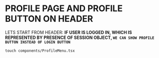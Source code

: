 # PROFILE PAGE AND PROFILE BUTTON ON HEADER

LETS START FROM HEADER: **IF USER IS LOGGED IN, WHICH IS REPRESENTED BY PRESENCE OF SESSION OBJECT, `WE CAN SHOW PROFILE BUTTON INSTEAD OF LOGIN BUTTON`**

```
touch components/ProfileMenu.tsx
```

```tsx

```
